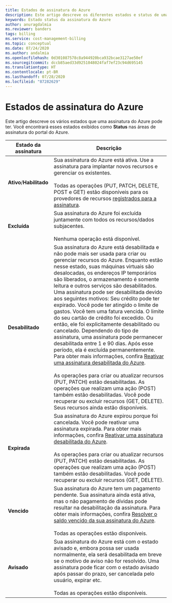```yaml
---
title: Estados de assinatura do Azure
description: Este artigo descreve os diferentes estados e status de uma assinatura do Azure.
keywords: Estado status da assinatura do Azure
author: anuragdalmia
ms.reviewer: banders
tags: billing
ms.service: cost-management-billing
ms.topic: conceptual
ms.date: 07/24/2020
ms.author: andalmia
ms.openlocfilehash: 0d301087578c8a944920bca932bcae3127ae50ef
ms.sourcegitcommit: dccb85aed33d9251048024faf7ef23c94d695145
ms.translationtype: HT
ms.contentlocale: pt-BR
ms.lasthandoff: 07/28/2020
ms.locfileid: "87282629"
---
```

# <a name="azure-subscription-states"></a>Estados de assinatura do Azure

Este artigo descreve os vários estados que uma assinatura do Azure pode ter. Você encontrará esses estados exibidos como **Status** nas áreas de assinatura do portal do Azure.

| Estado da assinatura | Descrição |
|-------------| ----------------|
| **Ativo**/**Habilitado** | Sua assinatura do Azure está ativa. Use a assinatura para implantar novos recursos e gerenciar os existentes.<br><br>Todas as operações (PUT, PATCH, DELETE, POST e GET) estão disponíveis para os provedores de recursos [registrados para a assinatura](../../azure-resource-manager/management/resource-providers-and-types.md#azure-portal). |
| **Excluída** | Sua assinatura do Azure foi excluída juntamente com todos os recursos/dados subjacentes.<br><br>Nenhuma operação está disponível. |
| **Desabilitado** | Sua assinatura do Azure está desabilitada e não pode mais ser usada para criar ou gerenciar recursos do Azure. Enquanto estão nesse estado, suas máquinas virtuais são desalocadas, os endereços IP temporários são liberados, o armazenamento é somente leitura e outros serviços são desabilitados. Uma assinatura pode ser desabilitada devido aos seguintes motivos: Seu crédito pode ter expirado. Você pode ter atingido o limite de gastos. Você tem uma fatura vencida. O limite do seu cartão de crédito foi excedido. Ou então, ele foi explicitamente desabilitado ou cancelado. Dependendo do tipo de assinatura, uma assinatura pode permanecer desabilitada entre 1 e 90 dias. Após esse período, ela é excluída permanentemente. Para obter mais informações, confira [Reativar uma assinatura desabilitada do Azure](subscription-disabled.md).<br><br>As operações para criar ou atualizar recursos (PUT, PATCH) estão desabilitadas. As operações que realizam uma ação (POST) também estão desabilitadas. Você pode recuperar ou excluir recursos (GET, DELETE). Seus recursos ainda estão disponíveis. |
| **Expirada** | Sua assinatura do Azure expirou porque foi cancelada. Você pode reativar uma assinatura expirada. Para obter mais informações, confira [Reativar uma assinatura desabilitada do Azure](subscription-disabled.md).<br><br>As operações para criar ou atualizar recursos (PUT, PATCH) estão desabilitadas. As operações que realizam uma ação (POST) também estão desabilitadas. Você pode recuperar ou excluir recursos (GET, DELETE).|
| **Vencido** | Sua assinatura do Azure tem um pagamento pendente. Sua assinatura ainda está ativa, mas o não pagamento de dívidas pode resultar na desabilitação da assinatura. Para obter mais informações, confira [Resolver o saldo vencido da sua assinatura do Azure](resolve-past-due-balance.md).<br><br>Todas as operações estão disponíveis. |
| **Avisado** | Sua assinatura do Azure está com o estado avisado e, embora possa ser usada normalmente, ela será desabilitada em breve se o motivo de aviso não for resolvido. Uma assinatura pode ficar com o estado avisado após passar do prazo, ser cancelada pelo usuário, expirar etc.<br><br>Todas as operações estão disponíveis. |
